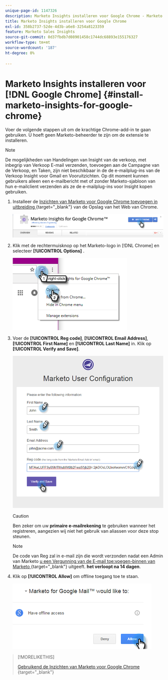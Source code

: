 ```yaml
---
unique-page-id: 1147326
description: Marketo Insights installeren voor Google Chrome - Marketo Docs - Productdocumentatie
title: Marketo Insights installeren voor Google Chrome
exl-id: 358b2737-52de-4d3b-a6e8-3254a8123359
feature: Marketo Sales Insights
source-git-commit: 0d37fbdb7d08901458c1744dc68893e155176327
workflow-type: tm+mt
source-wordcount: '187'
ht-degree: 0%

---
```


# Marketo Insights installeren voor [!DNL Google Chrome] {#install-marketo-insights-for-google-chrome}

Voer de volgende stappen uit om de krachtige Chrome-add-in te gaan gebruiken. U hoeft geen Marketo-beheerder te zijn om de extensie te installeren.

>[!NOTE]
>
>De mogelijkheden van Handelingen van Insight van de verkoop, met inbegrip van Verkoop E-mail verzenden, toevoegen aan de Campagne van de Verkoop, en Taken, zijn niet beschikbaar in de de e-mailplug-ins van de Verkoop Insight voor Gmail en Vooruitzichten. Op dit moment kunnen gebruikers alleen een e-mailbericht met of zonder Marketo-sjabloon van hun e-mailclient verzenden als ze de e-mailplug-ins voor Insight kopen gebruiken.

1. Installeer de [ Inzichten van Marketo voor Google Chrome toevoegen in uitbreiding ](https://chrome.google.com/webstore/detail/marketo-for-google-mail/jjkfbhajlmoeegbjgjipliamplidmbjb){target="_blank"} van de Opslag van het Web van Chrome.

   ![](assets/image2015-10-5-10-3a24-3a7.png)

1. Klik met de rechtermuisknop op het Marketo-logo in [!DNL Chrome] en selecteer **[!UICONTROL Options]** .

   ![](assets/two.png)

1. Voer de **[!UICONTROL Reg code]**, **[!UICONTROL Email Address]**, **[!UICONTROL First Name]** en **[!UICONTROL Last Name]** in. Klik op **[!UICONTROL Verify and Save]**.

   ![](assets/three.png)

   >[!CAUTION]
   >
   >Ben zeker om uw **primaire e-mailrekening** te gebruiken wanneer het registreren, aangezien wij niet het gebruik van aliassen voor deze stop steunen.

   >[!NOTE]
   >
   >De code van Reg zal in e-mail zijn die wordt verzonden nadat een Admin van Marketo [ u een Vergunning van de E-mail toe:voegen-binnen van Marketo ](/help/marketo/product-docs/marketo-sales-insight/msi-outlook-plugin/issue-a-marketo-email-add-in-license.md){target="_blank"} uitgeeft. **het verloopt na 14 dagen**.

1. Klik op **[!UICONTROL Allow]** om offline toegang toe te staan.

   ![](assets/image2015-10-5-10-3a34-3a1.png)

>[!MORELIKETHIS]
>
>[ Gebruikend de Inzichten van Marketo voor Google Chrome ](/help/marketo/product-docs/marketo-sales-insight/msi-chrome-plugin/using-marketo-insights-for-google-chrome.md){target="_blank"}
